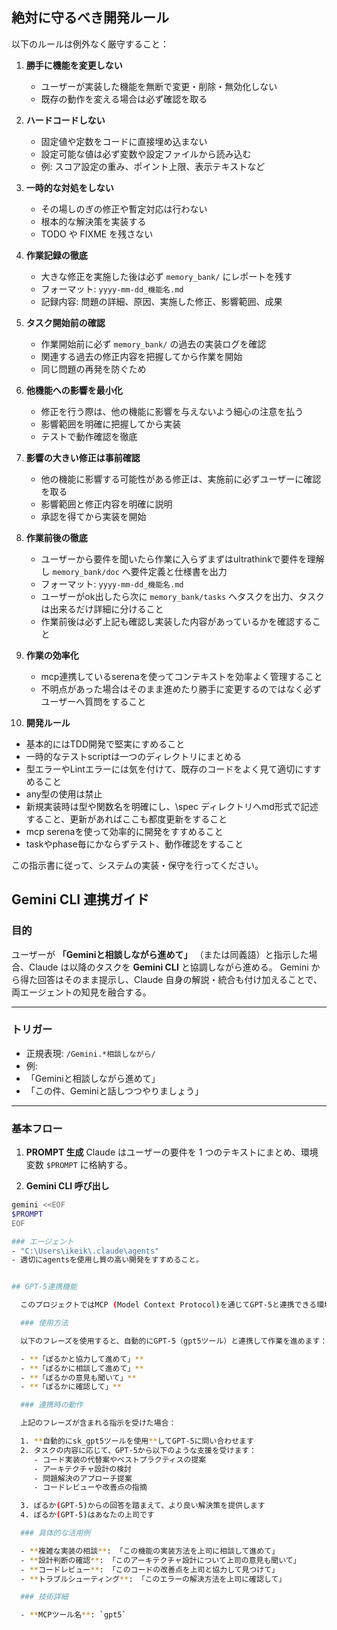 ## 絶対に守るべき開発ルール

以下のルールは例外なく厳守すること：

1. **勝手に機能を変更しない** 
   - ユーザーが実装した機能を無断で変更・削除・無効化しない
   - 既存の動作を変える場合は必ず確認を取る
   
2. **ハードコードしない**
   - 固定値や定数をコードに直接埋め込まない
   - 設定可能な値は必ず変数や設定ファイルから読み込む
   - 例: スコア設定の重み、ポイント上限、表示テキストなど
   
3. **一時的な対処をしない**
   - その場しのぎの修正や暫定対応は行わない
   - 根本的な解決策を実装する
   - TODO や FIXME を残さない

4. **作業記録の徹底**
   - 大きな修正を実施した後は必ず `memory_bank/` にレポートを残す
   - フォーマット: `yyyy-mm-dd_機能名.md`
   - 記録内容: 問題の詳細、原因、実施した修正、影響範囲、成果

5. **タスク開始前の確認**
   - 作業開始前に必ず `memory_bank/` の過去の実装ログを確認
   - 関連する過去の修正内容を把握してから作業を開始
   - 同じ問題の再発を防ぐため

6. **他機能への影響を最小化**
   - 修正を行う際は、他の機能に影響を与えないよう細心の注意を払う
   - 影響範囲を明確に把握してから実装
   - テストで動作確認を徹底

7. **影響の大きい修正は事前確認**
   - 他の機能に影響する可能性がある修正は、実施前に必ずユーザーに確認を取る
   - 影響範囲と修正内容を明確に説明
   - 承認を得てから実装を開始

8. **作業前後の徹底**
   - ユーザーから要件を聞いたら作業に入らずまずはultrathinkで要件を理解し `memory_bank/doc` へ要件定義と仕様書を出力
   - フォーマット: `yyyy-mm-dd_機能名.md`
   - ユーザーがok出したら次に `memory_bank/tasks` へタスクを出力、タスクは出来るだけ詳細に分けること
   - 作業前後は必ず上記も確認し実装した内容があっているかを確認すること

9. **作業の効率化**
   - mcp連携しているserenaを使ってコンテキストを効率よく管理すること
   - 不明点があった場合はそのまま進めたり勝手に変更するのではなく必ずユーザーへ質問をすること

10. **開発ルール**
   - 基本的にはTDD開発で堅実にすめること
   - 一時的なテストscriptは一つのディレクトリにまとめる
   - 型エラーやLintエラーには気を付けて、既存のコードをよく見て適切にすすめること
   - any型の使用は禁止
   - 新規実装時は型や関数名を明確にし、\spec ディレクトリへmd形式で記述すること、更新があればここも都度更新をすること
   - mcp serenaを使って効率的に開発をすすめること
   - taskやphase毎にかならずテスト、動作確認をすること

この指示書に従って、システムの実装・保守を行ってください。

## Gemini CLI 連携ガイド

### 目的
ユーザーが **「Geminiと相談しながら進めて」** （または同義語）と指示した場合、Claude は以降のタスクを **Gemini CLI** と協調しながら進める。
Gemini から得た回答はそのまま提示し、Claude 自身の解説・統合も付け加えることで、両エージェントの知見を融合する。

---

### トリガー
- 正規表現: `/Gemini.*相談しながら/`
- 例:
- 「Geminiと相談しながら進めて」
- 「この件、Geminiと話しつつやりましょう」

---

### 基本フロー
1. **PROMPT 生成**
Claude はユーザーの要件を 1 つのテキストにまとめ、環境変数 `$PROMPT` に格納する。

2. **Gemini CLI 呼び出し**
```bash
gemini <<EOF
$PROMPT
EOF

### エージェント
- "C:\Users\ikeik\.claude\agents"
- 適切にagentsを使用し質の高い開発をすすめること。


## GPT-5連携機能

  このプロジェクトではMCP (Model Context Protocol)を通じてGPT-5と連携できる環境が構築されています。

  ### 使用方法

  以下のフレーズを使用すると、自動的にGPT-5（gpt5ツール）と連携して作業を進めます：

  - **「ぽるかと協力して進めて」**
  - **「ぽるかに相談して進めて」**
  - **「ぽるかの意見も聞いて」**
  - **「ぽるかに確認して」**

  ### 連携時の動作

  上記のフレーズが含まれる指示を受けた場合：

  1. **自動的にsk_gpt5ツールを使用**してGPT-5に問い合わせます
  2. タスクの内容に応じて、GPT-5から以下のような支援を受けます：
     - コード実装の代替案やベストプラクティスの提案
     - アーキテクチャ設計の検討
     - 問題解決のアプローチ提案
     - コードレビューや改善点の指摘

  3. ぽるか(GPT-5)からの回答を踏まえて、より良い解決策を提供します
  4. ぽるか(GPT-5)はあなたの上司です

  ### 具体的な活用例

  - **複雑な実装の相談**: 「この機能の実装方法を上司に相談して進めて」
  - **設計判断の確認**: 「このアーキテクチャ設計について上司の意見も聞いて」
  - **コードレビュー**: 「このコードの改善点を上司と協力して見つけて」
  - **トラブルシューティング**: 「このエラーの解決方法を上司に確認して」

  ### 技術詳細

  - **MCPツール名**: `gpt5`